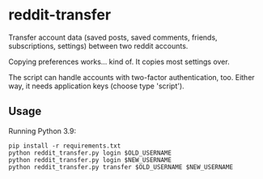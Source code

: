 # reddit-transfer

Transfer account data (saved posts, saved comments, friends, subscriptions,
settings) between two reddit accounts.

Copying preferences works... kind of. It copies most settings over.

The script can handle accounts with two-factor authentication, too. Either way,
it needs application keys (choose type 'script').

## Usage

Running Python 3.9:

    pip install -r requirements.txt
    python reddit_transfer.py login $OLD_USERNAME
    python reddit_transfer.py login $NEW_USERNAME
    python reddit_transfer.py transfer $OLD_USERNAME $NEW_USERNAME

